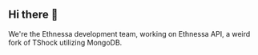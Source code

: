 ## Hi there 👋

We're the Ethnessa development team, working on Ethnessa API, a weird fork of TShock utilizing MongoDB.
